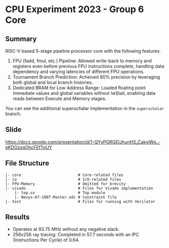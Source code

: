 CPU Experiment 2023 - Group 6 Core
=
## Summary
RISC-V based 5-stage pipeline processor core with the following features.
1. FPU (fadd, fmul, etc.) Pipeline: Allowed write-back to memory and registers even before previous FPU instructions complete, handling data dependency and varying latencies of different FPU operations.
2. Tournament Branch Prediction: Acheived 80% precision by leveraging both global and local branch histories.
3. Dedicated BRAM for Low Address Range: Loaded floating point immediate values and global variables without lwStall, enabling data reads between Execute and Memory stages.

You can see the additional superschalar implementation in the `superschalar` branch. 

## Slide
https://docs.google.com/presentation/d/1-QYyPGRGEIJhunH3_CakvjWo_-eKDOzxqOhcFEfTnUY
## File Structure
```
|- core                         # Core-related files
|- io                           # I/O-related files
|- FPU-Memory                   # Omitted for brevity
|- vivado                       # Files for Vivado implementation
    |- top.sv                   # Top module
    |- Nexys-A7-100T-Master.xdc # Constraint file
|- test                         # Files for running with Verilator
```
## Results
- Operates at 93.75 MHz without any negative slack.
- 256x256 ray tracing: Completed in 57.7 seconds with an IPC (Instructions Per Cycle) of 0.64.
